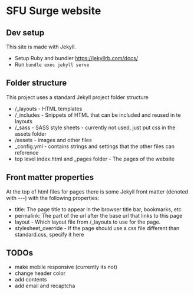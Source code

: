 # SFU Surge website

## Dev setup
This site is made with Jekyll.
* Setup Ruby and bundler https://jekyllrb.com/docs/
* Run `bundle exec jekyll serve`

## Folder structure
This project uses a standard Jekyll project folder structure

* /_layouts - HTML templates
* /_includes - Snippets of HTML that can be included and reused in te layouts
* /_sass - SASS style sheets - currently not used, just put css in the assets folder
* /assets - images and other files
* _config.yml - contains strings and settings that the other files can reference
* top level index.html and _pages folder - The pages of the website

## Front matter properties
At the top of html files for pages there is some Jekyll front matter (denoted with ---) with the following properties:
* title: The page title to appear in the browser title bar, bookmarks, etc
* permalink: The part of the url after the base url that links to this page
* layout - Which layout file from /_layouts to use for the page.
* stylesheet_override - If the page should use a css file different than standard.css, specify it here

## TODOs
- make mobile responsive (currently its not)
- change header color
- add contents 
- add email and recaptcha